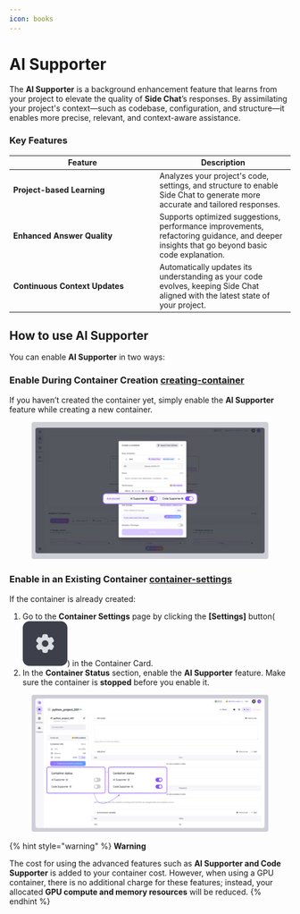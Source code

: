 ```yaml
---
icon: books
---
```


# AI Supporter

The **AI Supporter** is a background enhancement feature that learns from your project to elevate the quality of **Side Chat**’s responses. By assimilating your project's context—such as codebase, configuration, and structure—it enables more precise, relevant, and context-aware assistance.

### Key Features

<table data-header-hidden><thead><tr><th width="248">Feature</th><th>Description</th></tr></thead><tbody><tr><td><strong>Project-based Learning</strong></td><td>Analyzes your project's code, settings, and structure to enable Side Chat to generate more accurate and tailored responses.</td></tr><tr><td><strong>Enhanced Answer Quality</strong></td><td>Supports optimized suggestions, performance improvements, refactoring guidance, and deeper insights that go beyond basic code explanation.</td></tr><tr><td><strong>Continuous Context Updates</strong></td><td>Automatically updates its understanding as your code evolves, keeping Side Chat aligned with the latest state of your project.</td></tr></tbody></table>

## How to use AI Supporter

You can enable **AI Supporter** in two ways:

### **Enable During Container Creation** [creating-container](../dashboard/container/container-management/creating-container/ "mention")

If you haven’t created the container yet, simply enable the **AI Supporter** feature while creating a new container.

<figure><img src="../../.gitbook/assets/AI Supporter.png" alt=""><figcaption></figcaption></figure>

### Enable in an Existing Container [container-settings](../dashboard/container/container-management/container-settings/ "mention")

If the container is already created:

1. Go to the **Container Settings** page by clicking the **\[Settings]** button(<img src="../../.gitbook/assets/ActivityBar-item-10 (2).png" alt="" data-size="line">) in the Container Card.
2. In the **Container Status** section, enable the **AI Supporter** feature. Make sure the container is **stopped** before you enable it.

<figure><img src="../../.gitbook/assets/AI Supporter_setting (2).png" alt=""><figcaption></figcaption></figure>

{% hint style="warning" %}
**Warning**

The cost for using the advanced features such as **AI Supporter and Code Supporter** is added to your container cost. However, when using a GPU container, there is no additional charge for these features; instead, your allocated **GPU compute and memory resources** will be reduced.
{% endhint %}


